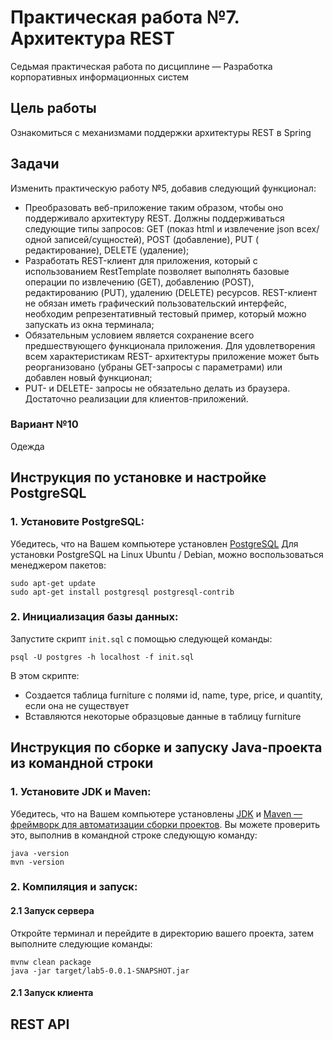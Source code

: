 # Практическая работа №7. Архитектура REST

Седьмая практическая работа по дисциплине — Разработка корпоративных информационных систем

## Цель работы

Ознакомиться с механизмами поддержки архитектуры REST в Spring

## Задачи

Изменить практическую работу №5, добавив следующий функционал:

- Преобразовать веб-приложение таким образом, чтобы оно поддерживало архитектуру REST. Должны поддерживаться следующие
  типы запросов: GET (показ html и извлечение json всех/одной записей/сущностей), POST (добавление), PUT (
  редактирование), DELETE (удаление);
- Разработать REST-клиент для приложения, который с использованием RestTemplate позволяет выполнять базовые операции по
  извлечению (GET), добавлению (POST), редактированию (PUT), удалению (DELETE) ресурсов. REST-клиент не обязан иметь
  графический пользовательский интерфейс, необходим репрезентативный тестовый пример, который можно запускать из окна
  терминала;
- Обязательным условием является сохранение всего предшествующего функционала приложения. Для удовлетворения всем
  характеристикам REST- архитектуры приложение может быть реорганизовано (убраны GET-запросы с параметрами) или добавлен
  новый функционал;
- PUT- и DELETE- запросы не обязательно делать из браузера. Достаточно реализации для клиентов-приложений.


### Вариант №10

Одежда

## Инструкция по установке и настройке PostgreSQL

### 1. Установите PostgreSQL:

Убедитесь, что на Вашем компьютере установлен [PostgreSQL](https://www.postgresql.org/download/)
Для установки PostgreSQL на Linux Ubuntu / Debian, можно воспользоваться менеджером пакетов:

```
sudo apt-get update
sudo apt-get install postgresql postgresql-contrib
```

### 2. Инициализация базы данных:

Запустите скрипт ```init.sql``` с помощью следующей команды:

```
psql -U postgres -h localhost -f init.sql
```

В этом скрипте:
- Создается таблица furniture с полями id, name, type, price, и quantity, если она не существует
- Вставляются некоторые образцовые данные в таблицу furniture

## Инструкция по сборке и запуску Java-проекта из командной строки

### 1. Установите JDK и Maven:

Убедитесь, что на Вашем компьютере
установлены [JDK](https://www.oracle.com/java/technologies/downloads/)
и [Maven — фреймворк для автоматизации сборки проектов](https://maven.apache.org/). Вы можете проверить это,
выполнив в командной строке следующую команду:

```
java -version
mvn -version
```

### 2. Компиляция и запуск:

#### 2.1 Запуск сервера
Откройте терминал и перейдите в директорию вашего проекта, затем выполните следующие команды:

```
mvnw clean package
java -jar target/lab5-0.0.1-SNAPSHOT.jar
```
#### 2.1 Запуск клиента

## REST API

